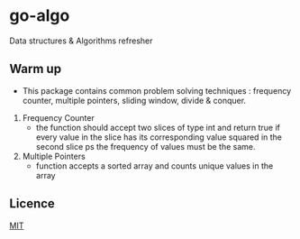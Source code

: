 # go-algo

Data structures &amp; Algorithms refresher

## Warm up

- This package contains common problem solving techniques : frequency counter, multiple pointers, sliding window, divide & conquer.

1. Frequency Counter
   - the function should accept two slices of type int and return true if
     every value in the slice has its corresponding value squared in the second slice ps
     the frequency of values must be the same.
2. Multiple Pointers
   - function accepts a sorted array and counts unique values in the array

## Licence

[MIT](./LICENSE)
